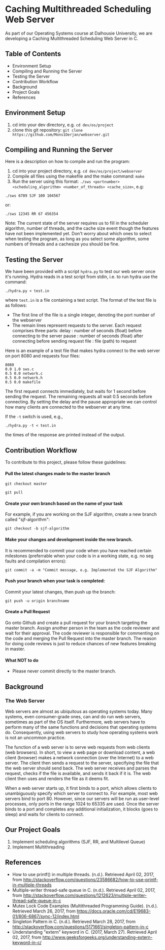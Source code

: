 # Caching Multithreaded Scheduling Web Server
As part of our Operating Systems course at Dalhousie University, we are developing a Caching Multithreaded Scheduling Web Server in C.

## Table of Contents
- Environment Setup
- Compiling and Running the Server
- Testing the Server
- Contribution Workflow
- Background
- Project Goals
- References

## Environment Setup

1. cd into your dev directory, e.g. `cd dev/os/project`
2. clone this git repository: `git clone https://github.com/Mons1Oerjan/webserver.git`

## Compiling and Running the Server
Here is a description on how to compile and run the program:

1. cd into your project directory, e.g. `cd dev/os/project/webserver`
2. Compile all files using the makefile and the make command: `make`
3. Run the server using this format: `./sws <portnumber> <scheduling_algorithm> <number_of_threads> <cache_size>`, e.g:
```
./sws 6789 SJF 100 104567
```
or:
```
./sws 12345 RR 67 456354
```
Note: The current state of the server requires us to fill in the scheduler algorithm, number of threads, and the cache size event though the features have not been implemented yet. Don't worry about which ones to select when testing the program, as long as you select some algorithm, some numbers of threads and a cachesize you should be fine.

## Testing the Server
We have been provided with a script `hydra.py` to test our web server once it's running. Hydra reads in a test script from stdin, i.e. to run hydra use the command:

```
./hydra.py < test.in
```

where `test.in` is a file containing a test script.  The format of the test file is as follows:
- The first line of the file is a single integer, denoting the port number of the webserver
- The remain lines represent requests to the server.  Each request comprises three parts:
  delay : number of seconds (float) before connecting to the server
  pause : number of seconds (float) after connecting before sending request
  file  : file (path) to request

Here is an example of a test file that makes hydra connect to the web server on port 8080 and requests four files:
```
8080
0.0 1.0 sws.c
0.5 0.0 network.c
0.5 0.0 network.h
0.5 0.0 makefile
```
The first request connects immediately, but waits for 1 second before sending the request. The remaining requests all wait 0.5 seconds before connecting. By setting the delay and the pause appropriate we can control how many clients are connected to the webserver at any time.

If the `-t` switch is used, e.g.,
```
./hydra.py -t < test.in
```
the times of the response are printed instead of the output.

## Contribution Workflow
To contribute to this project, please follow these guidelines:

#### Pull the latest changes made to the master branch
```
git checkout master
```
```
git pull
```

#### Create your own branch based on the name of your task
For example, if you are working on the SJF algorithm, create a new branch called "sjf-algorithm":
```
git checkout -b sjf-algorithm
```
#### Make your changes and development inside the new branch.
It is recommended to commit your code when you have reached certain milestones (preferrable when your code is in a working state, e.g. no seg faults and compilation errors):
```
git commit -a -m "Commit message, e.g. Implemented the SJF Algorithm"
```
#### Push your branch when your task is completed:
Commit your latest changes, then push up the branch:
```
git push -u origin branchname
```

#### Create a Pull Request
Go onto Github and create a pull request for your branch targeting the master branch. Assign another person in the team as the code reviewer and wait for their approval. The code reviewer is responsible for commenting on the code and merging the Pull Request into the master branch. The reason for doing code reviews is just to reduce chances of new features breaking in master.

#### What NOT to do
- Please never commit directly to the master branch.

## Background
### The Web Server
Web servers are almost as ubiquitous as operating systems today.
Many systems, even consumer-grade ones, can and do run web servers, sometimes as part of the OS itself.
Furthermore, web servers have to perform many of the same functions and decisions that operating systems do.
Consequently, using web servers to study how operating systems work is not an uncommon practice.

The function of a web server is to serve web requests from web clients (web browsers).
In short, to view a web page or download content, a web client (browser) makes a network connection (over the Internet) to a web server.
The client then sends a request to the server, specifying the file that the web server should send back.
The web server receives and parses the request, checks if the file is available, and sends it back if it is.
The web client then uses and renders the file as it deems fit.

When a web server starts up, it first binds to a port, which allows clients to unambiguously specify which server to connect to.
For example, most web servers bind to port 80.
However, since our servers will be run as user-level processes, only ports in the range 1024 to 65335 are used.
Once the server binds to a port and completes any additional initialization, it blocks (goes to sleep) and waits for clients to connect.

## Our Project Goals
1. Implement scheduling algorithms (SJF, RR, and Multilevel Queue)
2. Implement Multithreading

## References
- How to use printf() in multiple threads. (n.d.). Retrieved April 02, 2017, from http://stackoverflow.com/questions/23586682/how-to-use-printf-in-multiple-threads
- Multiple-writer thread-safe queue in C. (n.d.). Retrieved April 02, 2017, from http://stackoverflow.com/questions/1212623/multiple-writer-thread-safe-queue-in-c
- Mutex Lock Code Examples (Multithreaded Programming Guide). (n.d.). Retrieved March 26, 2017, from https://docs.oracle.com/cd/E19683-01/806-6867/sync-12/index.html
- Singleton Pattern in C. (n.d.). Retrieved March 28, 2017, from http://stackoverflow.com/questions/5171661/singleton-pattern-in-c
- Understanding "extern" keyword in C. (2017, March 27). Retrieved April 02, 2017, from http://www.geeksforgeeks.org/understanding-extern-keyword-in-c/

